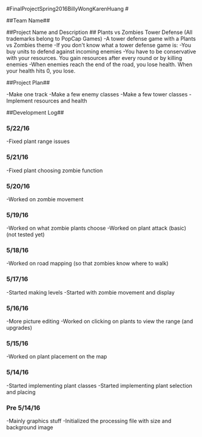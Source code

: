 #FinalProjectSpring2016BillyWongKarenHuang #

##Team Name##


##Project Name and Description ##
Plants vs Zombies Tower Defense   (All trademarks belong to PopCap Games)
       -A tower defense game with a Plants vs Zombies theme
       -If you don't know what a tower defense game is:
       	   -You buy units to defend against incoming enemies
	   -You have to be conservative with your resources. You gain resources after every round or by killing enemies
	   -When enemies reach the end of the road, you lose health. When your health hits 0, you lose.


##Project Plan##

-Make one track
-Make a few enemy classes
-Make a few tower classes
-Implement resources and health


##Development Log##


### 5/22/16 ###

-Fixed plant range issues


### 5/21/16 ###

-Fixed plant choosing zombie function


### 5/20/16 ###

-Worked on zombie movement


### 5/19/16 ###

-Worked on what zombie plants choose
-Worked on plant attack (basic) (not tested yet)

### 5/18/16 ###

-Worked on road mapping (so that zombies know where to walk)

### 5/17/16 ###

-Started making levels
-Started with zombie movement and display

### 5/16/16 ###

-More picture editing
-Worked on clicking on plants to view the range (and upgrades)

### 5/15/16 ###

-Worked on plant placement on the map

### 5/14/16 ###

-Started implementing plant classes
-Started implementing plant selection and placing


### Pre 5/14/16 ###

-Mainly graphics stuff
-Initialized the processing file with size and background image